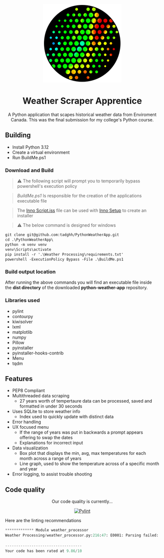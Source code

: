 <div align="center">

<img src="./Build%20Files/icons/icon.png">

# Weather Scraper Apprentice

A Python application that scapes historical weather data from Enviroment Canada. This was the final submission for my college's Python course.

</div>

## Building

- Install Python 3.12
- Create a virtual environment
- Run BuildMe.ps1

### Download and Build

> ⚠️ The following script will prompt you to temporarily bypass powershell's execution policy

> _BuildMe.ps1_ Is responsible for the creation of the applications executable file

> The [Inno Script.iss](./Inno%20Script.iss) file can be used with [Inno Setup](https://jrsoftware.org/isdl.php#stable) to create an installer

> ⚠️ The below command is designed for windows

```
git clone git@github.com:tadghh/PythonWeatherApp.git
cd .\PythonWeatherApp\
python -m venv venv
venv\Scripts\activate
pip install -r '.\Weather Processing\requirements.txt'
powershell -ExecutionPolicy Bypass -File .\BuildMe.ps1
```
### Build output location
After running the above commands you will find an executable file inside the **dist directory** of the downloaded **python-weather-app** repository.

### Libraries used

- pylint
- contourpy
- kiwisolver
- lxml
- matplotlib
- numpy
- Pillow
- pyinstaller
- pyinstaller-hooks-contrib
- Menu
- tqdm

## Features

- PEP8 Compliant
- Multithreaded data scraping
  - 27 years worth of tempertaure data can be processed, saved and formatted in under 30 seconds
- Uses SQLite to store weather info
  - Index used to quickly update with distinct data
- Error handling
- UX focused menu
  - If the range of years was put in backwards a prompt appears offering to swap the dates
  - Explanations for incorrect input
- Data visualization
  - Box plot that displays the min, avg, max temperatures for each month across a range of years
  - Line graph, used to show the temperature across of a specific month and year
- Error logging, to assist trouble shooting

## Code quality

<div align="center">

Our code quality is currently...

[![Pylint](https://github.com/tadghh/python-weather-app/actions/workflows/pylint.yml/badge.svg?branch=main&event=push)](https://github.com/tadghh/python-weather-app/actions/workflows/pylint.yml)

</div>

Here are the linting recommendations
```python
************* Module weather_processor
Weather Processing/weather_processor.py:216:47: E0001: Parsing failed: 'f-string: unmatched '(' (<unknown>, line 216)' (syntax-error)

-----------------------------------
Your code has been rated at 9.86/10

```
